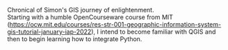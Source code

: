 Chronical of Simon's GIS journey of enlightenment. <br />
Starting with a humble OpenCourseware course from MIT (https://ocw.mit.edu/courses/res-str-001-geographic-information-system-gis-tutorial-january-iap-2022), I intend to become familiar with QGIS and then to begin learning how to integrate Python. 
